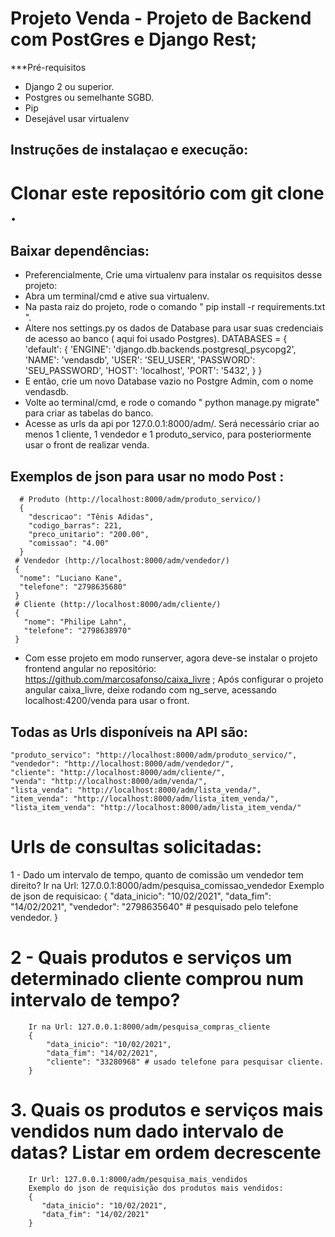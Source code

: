 # Projeto Venda - Projeto de Backend com PostGres e Django Rest;


***Pré-requisitos
* Django 2 ou superior.
* Postgres ou semelhante SGBD.
* Pip
* Desejável usar virtualenv

## Instruções de instalaçao e execução:

# Clonar este repositório com git clone <urldorepositorio>.
  
## Baixar dependências:
  - Preferencialmente, Crie uma virtualenv para instalar os requisitos desse projeto:
  - Abra um terminal/cmd e ative sua virtualenv.
  - Na pasta raiz do projeto, rode o comando " pip install -r requirements.txt ".
  - Altere nos settings.py os dados de Database para usar suas credenciais de acesso ao banco ( aqui foi usado Postgres).
    DATABASES = {
      'default': {
          'ENGINE': 'django.db.backends.postgresql_psycopg2',
          'NAME': 'vendasdb',
          'USER': 'SEU_USER',
          'PASSWORD': 'SEU_PASSWORD',
          'HOST': 'localhost',
          'PORT': '5432',
      }
  }
  - E então, crie um novo Database vazio no Postgre Admin, com o nome vendasdb.
  - Volte ao terminal/cmd, e rode o comando " python manage.py migrate" para criar as tabelas do banco.
  - Acesse as urls da api por 127.0.0.1:8000/adm/. 
   Será necessário criar ao menos 1 cliente, 1 vendedor e 1 produto_servico, para posteriormente usar o front de realizar venda.
 
  ## Exemplos de json para usar no modo Post :
      # Produto (http://localhost:8000/adm/produto_servico/)
      {
        "descricao": "Tênis Adidas",
        "codigo_barras": 221,
        "preco_unitario": "200.00",
        "comissao": "4.00"
      }
     # Vendedor (http://localhost:8000/adm/vendedor/)
     {
      "nome": "Luciano Kane",
      "telefone": "2798635680"
     }
     # Cliente (http://localhost:8000/adm/cliente/)
     {
       "nome": "Philipe Lahn",
       "telefone": "2798638970"
     }

  - Com esse projeto em modo runserver, agora deve-se instalar o projeto frontend angular no repositório: https://github.com/marcosafonso/caixa_livre ;
  Após configurar o projeto angular caixa_livre, deixe rodando com ng_serve, acessando localhost:4200/venda para usar o front.
  
  
## Todas as Urls disponíveis na API são:
    "produto_servico": "http://localhost:8000/adm/produto_servico/",
    "vendedor": "http://localhost:8000/adm/vendedor/",
    "cliente": "http://localhost:8000/adm/cliente/",
    "venda": "http://localhost:8000/adm/venda/",
    "lista_venda": "http://localhost:8000/adm/lista_venda/",
    "item_venda": "http://localhost:8000/adm/lista_item_venda/",
    "lista_item_venda": "http://localhost:8000/adm/lista_item_venda/"

# Urls de consultas solicitadas:
1 - Dado um intervalo de tempo, quanto de comissão um vendedor tem direito?
        Ir na Url: 127.0.0.1:8000/adm/pesquisa_comissao_vendedor
        Exemplo de json de requisicao: 
        {
            "data_inicio": "10/02/2021",
            "data_fim": "14/02/2021",
            "vendedor": "2798635640" # pesquisado pelo telefone vendedor.
        }

# 2 - Quais produtos e serviços um determinado cliente comprou num intervalo de tempo?
        Ir na Url: 127.0.0.1:8000/adm/pesquisa_compras_cliente
        {
            "data_inicio": "10/02/2021",
            "data_fim": "14/02/2021",
            "cliente": "33280968" # usado telefone para pesquisar cliente.
        }

# 3. Quais os produtos e serviços mais vendidos num dado intervalo de datas? Listar em ordem decrescente
        Ir Url: 127.0.0.1:8000/adm/pesquisa_mais_vendidos
        Exemplo do json de requisição dos produtos mais vendidos: 
        {
           "data_inicio": "10/02/2021",
           "data_fim": "14/02/2021"
        }

